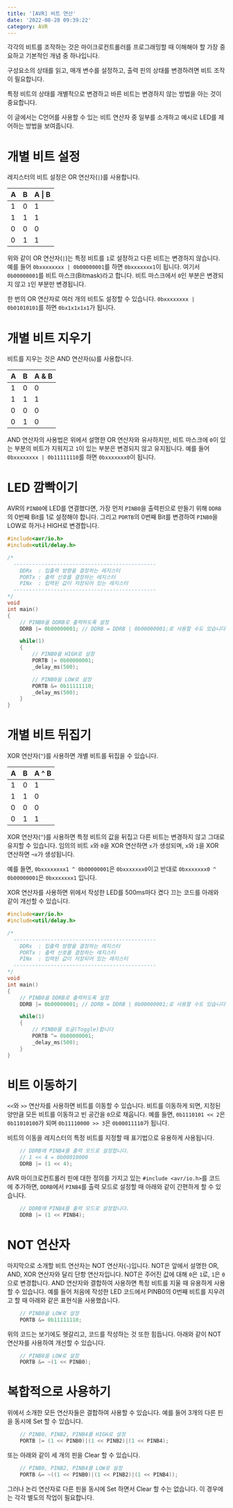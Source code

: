 ```yaml
---
title: '[AVR] 비트 연산'
date: '2022-08-28 09:39:22'
category: AVR
---
```


각각의 비트를 조작하는 것은 마이크로컨트롤러를 프로그래밍할 때 이해해야 할 가장 중요하고 기본적인 개념 중 하나입니다.

구성요소의 상태를 읽고, 매개 변수를 설정하고, 출력 핀의 상태를 변경하려면 비트 조작이 필요합니다.

특정 비트의 상태를 개별적으로 변경하고 바른 비트는 변경하지 않는 방법을 아는 것이 중요합니다.

이 글에서는 C언어를 사용할 수 있는 비트 연산자 중 일부를 소개하고 예시로 LED를 제어하는 방법을 보여줍니다.

# 개별 비트 설정

레지스터의 비트 설정은 OR 연산자(`|`)를 사용합니다.

| A   | B   | A \| B |
| --- | --- | ------ |
| 1   | 0   | 1      |
| 1   | 1   | 1      |
| 0   | 0   | 0      |
| 0   | 1   | 1      |

위와 같이 OR 연산자(`|`)는 특정 비트를 `1`로 설정하고 다른 비트는 변경하지 않습니다. 예를 들어 `0bxxxxxxxx | 0b00000001`를 하면 `0bxxxxxxx1`이 됩니다. 여기서 `0b00000001`를 비트 마스크(Bitmask)라고 합니다. 비트 마스크에서 `0`인 부분은 변경되지 않고 `1`인 부분만 변경됩니다.

한 번의 OR 연산자로 여러 개의 비트도 설정할 수 있습니다. `0bxxxxxxxx | 0b01010101`를 하면 `0bx1x1x1x1`가 됩니다.

# 개별 비트 지우기

비트를 지우는 것은 AND 연산자(`&`)를 사용합니다.

| A   | B   | A & B |
| --- | --- | ----- |
| 1   | 0   | 0     |
| 1   | 1   | 1     |
| 0   | 0   | 0     |
| 0   | 1   | 0     |

AND 연산자의 사용법은 위에서 설명한 OR 연산자와 유사하지만, 비트 마스크에 `0`이 있는 부분의 비트가 지워지고 `1`이 있는 부분은 변경되지 않고 유지됩니다. 예를 들어 `0bxxxxxxxx | 0b11111110`를 하면 `0bxxxxxxx0`이 됩니다.

# LED 깜빡이기

AVR의 `PINB0`에 LED를 연결했다면, 가장 먼저 `PINB0`을 출력핀으로 만들기 위해 `DDRB`의 0번째 Bit를 1로 설정해야 합니다. 그리고 `PORTB`의 0번째 Bit를 변경하여 `PINB0`을 LOW로 하거나 HIGH로 변경합니다.

```c
#include<avr/io.h>
#include<util/delay.h>

/*
  ----------------------------------------------
    DDRx  : 입출력 방향을 결정하는 레지스터
    PORTx : 출력 신호를 결정하는 레지스터
    PINx  : 입력된 값이 저장되어 있는 레지스터
  ----------------------------------------------
*/
void
int main()
{
    // PINB0을 DDRB로 출력하도록 설정
    DDRB |= 0b00000001; // DDRB = DDRB | 0b00000001;로 사용할 수도 있습니다.

    while(1)
    {
        // PINB0을 HIGH로 설정
        PORTB |= 0b00000001;
        _delay_ms(500);

        // PINB0을 LOW로 설정
        PORTB &= 0b11111110;
        _delay_ms(500);
    }
}
```

# 개별 비트 뒤집기

XOR 연산자(`^`)를 사용하면 개별 비트를 뒤집을 수 있습니다.

| A   | B   | A ^ B |
| --- | --- | ----- |
| 1   | 0   | 1     |
| 1   | 1   | 0     |
| 0   | 0   | 0     |
| 0   | 1   | 1     |

XOR 연산자(`^`)를 사용하면 특정 비트의 값을 뒤집고 다른 비트는 변경하지 않고 그대로 유지할 수 있습니다. 임의의 비트 `x`와 `0`을 XOR 연산하면 `x`가 생성되며, `x`와 `1`을 XOR 연산하면 `¬x`가 생성됩니다.

예를 들면, `0bxxxxxxxx1 ^ 0b00000001`은 `0bxxxxxxx0`이고 반대로 `0bxxxxxxx0 ^ 0b00000001`은 `0bxxxxxxx1` 입니다.

XOR 연산자를 사용하면 위에서 작성한 LED를 500ms마다 켰다 끄는 코드를 아래와 같이 개선할 수 있습니다.

```c
#include<avr/io.h>
#include<util/delay.h>

/*
  ----------------------------------------------
    DDRx  : 입출력 방향을 결정하는 레지스터
    PORTx : 출력 신호를 결정하는 레지스터
    PINx  : 입력된 값이 저장되어 있는 레지스터
  ----------------------------------------------
*/
void
int main()
{
    // PINB0을 DDRB로 출력하도록 설정
    DDRB |= 0b00000001; // DDRB = DDRB | 0b00000001;로 사용할 수도 있습니다.

    while(1)
    {
        // PINB0를 토글(Toggle)합니다
        PORTB ^= 0b00000001;
        _delay_ms(500);
    }
}
```

# 비트 이동하기

`<<`와 `>>` 연산자를 사용하면 비트를 이동할 수 있습니다. 비트를 이동하게 되면, 지정된 양만큼 모든 비트를 이동하고 빈 공간을 `0`으로 채웁니다. 예를 들면, `0b1110101 << 2`은 `0b11010100`가 되며 `0b11110000 >> 3`은 `0b00011110`가 됩니다.

비트의 이동을 레지스터의 특정 비트를 지정할 때 표기법으로 유용하게 사용됩니다.

```c
    // DDRB에 PINB4를 출력 모드로 설정합니다.
    // 1 << 4 = 0b00010000
    DDRB |= (1 << 4);
```

AVR 마이크로컨트롤러 핀에 대한 정의를 가지고 있는 `#include <avr/io.h>`를 코드에 추가하면, `DDRB`에서 `PINB4`를 출력 모드로 설정할 때 아래와 같이 간편하게 할 수 있습니다.

```c
    // DDRB에 PINB4를 출력 모드로 설정합니다.
    DDRB |= (1 << PINB4);
```

# NOT 연산자

마지막으로 소개할 비트 연산자는 NOT 연산자(`~`)입니다. NOT은 앞에서 설명한 OR, AND, XOR 연산자와 달리 단항 연산자입니다. NOT은 주어진 값에 대해 `0`은 `1`로, `1`은 `0`으로 변경합니다. AND 연산자와 결합하여 사용하면 특정 비트를 지울 때 유용하게 사용할 수 있습니다. 예를 들어 처음에 작성한 LED 코드에서 PINB0의 0번째 비트를 지우려고 할 때 아래와 같은 표현식을 사용했습니다.

```c
    // PINB0을 LOW로 설정
    PORTB &= 0b11111110;
```

위의 코드는 보기에도 헷갈리고, 코드를 작성하는 것 또한 힘듭니다. 아래와 같이 NOT 연산자를 사용하여 개선할 수 있습니다.

```c
    // PINB0을 LOW로 설정
    PORTB &= ~(1 << PINB0);
```

# 복합적으로 사용하기

위에서 소개한 모든 연산자들은 결합하여 사용할 수 있습니다. 예를 들어 3개의 다른 핀을 동시에 Set 할 수 있습니다.

```c
    // PINB0, PINB2, PINB4를 HIGH로 설정
    PORTB |= (1 << PINB0)|(1 << PINB2)|(1 << PINB4);
```

또는 아래와 같이 세 개의 핀을 Clear 할 수 있습니다.

```c
    // PINB0, PINB2, PINB4를 LOW로 설정
    PORTB &= ~((1 << PINB0)|(1 << PINB2)|(1 << PINB4));
```

그러나 논리 연산자로 다른 핀을 동시에 Set 하면서 Clear 할 수는 없습니다. 이 경우에는 각각 별도의 작업이 필요합니다.
